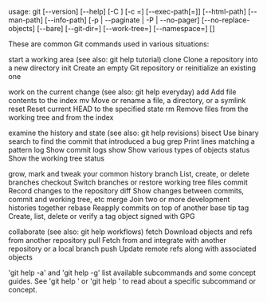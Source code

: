 usage: git [--version] [--help] [-C ] [-c =] [--exec-path[=]] [--html-path] [--man-path] [--info-path] [-p | --paginate | -P | --no-pager] [--no-replace-objects] [--bare] [--git-dir=] [--work-tree=] [--namespace=] []

These are common Git commands used in various situations:

start a working area (see also: git help tutorial) clone Clone a repository into a new directory init Create an empty Git repository or reinitialize an existing one

work on the current change (see also: git help everyday) add Add file contents to the index mv Move or rename a file, a directory, or a symlink reset Reset current HEAD to the specified state rm Remove files from the working tree and from the index

examine the history and state (see also: git help revisions) bisect Use binary search to find the commit that introduced a bug grep Print lines matching a pattern log Show commit logs show Show various types of objects status Show the working tree status

grow, mark and tweak your common history branch List, create, or delete branches checkout Switch branches or restore working tree files commit Record changes to the repository diff Show changes between commits, commit and working tree, etc merge Join two or more development histories together rebase Reapply commits on top of another base tip tag Create, list, delete or verify a tag object signed with GPG

collaborate (see also: git help workflows) fetch Download objects and refs from another repository pull Fetch from and integrate with another repository or a local branch push Update remote refs along with associated objects

'git help -a' and 'git help -g' list available subcommands and some concept guides. See 'git help ' or 'git help ' to read about a specific subcommand or concept.